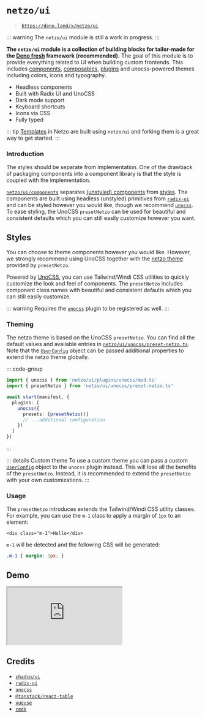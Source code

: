 <script setup>
import SectionDocsCards from '@theme/components/sections/SectionDocsCards.vue'
import en from '~/locales/en.js'
</script>

# `netzo/ui`

> [`https://deno.land/x/netzo/ui`](https://deno.land/x/netzo/ui)

::: warning The `netzo/ui` module is still a work in progress.
:::

**The `netzo/ui` module is a collection of building blocks for tailor-made for the [Deno fresh](https://fresh.deno.dev/) framework (**recommended**).** The goal of this module is to provide everything related to UI when building custom frontends. This includes [components](/docs/netzo/ui/components), [composables](/docs/netzo/ui/components), [plugins](/docs/netzo/ui/components) and unocss-powered themes including colors, icons and typography.

- Headless components
- Built with Radix UI and UnoCSS
- Dark mode support
- Keyboard shortcuts
- Icons via CSS
- Fully typed

::: tip [Templates](/docs/templates/apps) in Netzo are built using `netzo/ui` and forking them is a great way to get started.
:::

### Introduction

The styles should be separate from implementation. One of the drawback of packaging components into a component library is that the style is coupled with the implementation.

[`netzo/ui/components`](/docs/netzo/ui/components) separates [(unstyled) components](#components) from [styles](#styles). The components are built using headless (unstyled) primitives from [`radix-ui`](https://www.radix-ui.com/) and can be styled however you would like, though we recommend [`unocss`](https://unocss.dev/). To ease styling, the UnoCSS `presetNetzo` can be used for beautiful and consistent defaults which you can still easily customize however you want.

<!-- ## Getting Started

Coming soon...

### Installation

Coming soon... -->

## Styles

You can choose to theme components however you would like. However, we strongly recommend using UnoCSS together with the [netzo theme](#theming) provided by `presetNetzo`.

Powered by [UnoCSS](https://github.com/antfu/unocss), you can use Tailwind/Windi CSS utilities to quickly customize the look and feel of components. The `presetNetzo` includes component class names with beautiful and consistent defaults which you can still easily customize.

::: warning Requires the [`unocss`](/docs/netzo/ui/plugins/unocss) plugin to be registered as well.
:::

### Theming

The netzo theme is based on the UnoCSS `presetNetzo`. You can find all the default values and available entries in [`netzo/ui/unocss/preset-netzo.ts`](https://github.com/netzo/netzo/blob/main/lib/unocss/preset-netzo.ts). Note that the [`UserConfig`](https://unocss.dev/config) object can be passed additional properties to extend the netzo theme globally.

::: code-group
```ts [main.ts]
import { unocss } from 'netzo/ui/plugins/unocss/mod.ts'
import { presetNetzo } from 'netzo/ui/unocss/preset-netzo.ts'

await start(manifest, {
  plugins: [
    unocss({
      presets: [presetNetzo()]
      // ...additional configuration
    })
  ]
})
```
:::

::: details Custom theme
To use a custom theme you can pass a custom [`UserConfig`](https://unocss.dev/config) object to the `unocss` plugin instead. This will lose all the benefits of the `presetNetzo`. Instead, it is recommended to extend the `presetNetzo` with your own customizations.
:::

### Usage

The `presetNetzo` introduces extends the Tailwind/Windi CSS utility classes. For example, you can use the `m-1` class to apply a margin of `1px` to an element:

```tsx
<div class="m-1">Hello</div>
```

`m-1` will be detected and the following CSS will be generated:

```css
.m-1 { margin: 1px; }
```

## Demo

<iframe src='https://netzo.deno.dev' class="w-full h-80vh border-none"></iframe>

## Credits

- [`shadcn/ui`](https://ui.shadcn.com/)
- [`radix-ui`](https://www.radix-ui.com/)
- [`unocss`](https://unocss.dev/)
- [`@tanstack/react-table`](https://tanstack.com/table/v8)
- [`vueuse`](https://vueuse.org/)
- [`cmdk`](https://cmdk.paco.me/)
